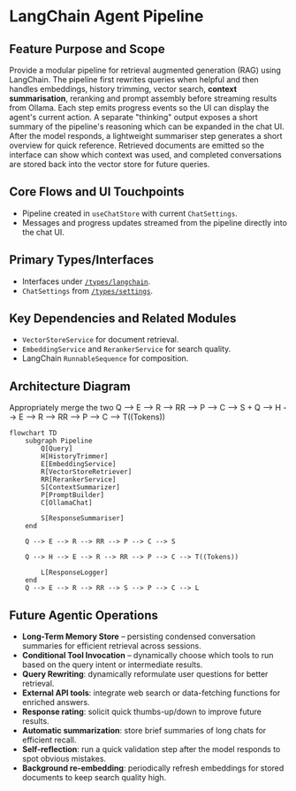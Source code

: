# LangChain Agent Pipeline

## Feature Purpose and Scope


Provide a modular pipeline for retrieval augmented generation (RAG) using LangChain. The pipeline first rewrites queries when helpful and then handles embeddings, history trimming, vector search, **context summarisation**, reranking and prompt assembly before streaming results from Ollama. Each step emits progress events so the UI can display the agent's current action. A separate "thinking" output exposes a short summary of the pipeline's reasoning which can be expanded in the chat UI. After the model responds, a lightweight summariser step generates a short overview for quick reference. Retrieved documents are emitted so the interface can show which context was used, and completed conversations are stored back into the vector store for future queries.



## Core Flows and UI Touchpoints

- Pipeline created in `useChatStore` with current `ChatSettings`.
- Messages and progress updates streamed from the pipeline directly into the chat UI.

## Primary Types/Interfaces

- Interfaces under [`/types/langchain`](../../types/langchain).
- `ChatSettings` from [`/types/settings`](../../types/settings).

## Key Dependencies and Related Modules

- `VectorStoreService` for document retrieval.
- `EmbeddingService` and `RerankerService` for search quality.
- LangChain `RunnableSequence` for composition.

## Architecture Diagram
  Appropriately merge the two Q --> E --> R --> RR --> P --> C --> S + Q --> H --> E --> R --> RR --> P --> C --> T((Tokens))
```mermaid
flowchart TD
    subgraph Pipeline
        Q[Query]
        H[HistoryTrimmer]
        E[EmbeddingService]
        R[VectorStoreRetriever]
        RR[RerankerService]
        S[ContextSummarizer]
        P[PromptBuilder]
        C[OllamaChat]

        S[ResponseSummariser]
    end
    
    Q --> E --> R --> RR --> P --> C --> S

    Q --> H --> E --> R --> RR --> P --> C --> T((Tokens))

        L[ResponseLogger]
    end
    Q --> E --> R --> RR --> S --> P --> C --> L

```

## Future Agentic Operations

- **Long-Term Memory Store** – persisting condensed conversation summaries for efficient retrieval across sessions.
- **Conditional Tool Invocation** – dynamically choose which tools to run based on the query intent or intermediate results.
- **Query Rewriting**: dynamically reformulate user questions for better retrieval.
- **External API tools**: integrate web search or data-fetching functions for enriched answers.
- **Response rating**: solicit quick thumbs-up/down to improve future results.
- **Automatic summarization**: store brief summaries of long chats for efficient recall.
- **Self-reflection**: run a quick validation step after the model responds to spot obvious mistakes.
- **Background re-embedding**: periodically refresh embeddings for stored documents to keep search quality high.
